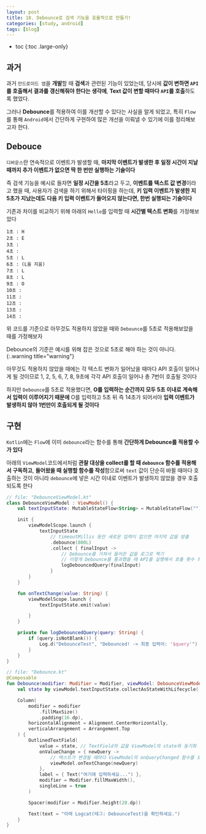 ```yaml
---
layout: post
title: 18. Debounce로 검색 기능을 효율적으로 만들기!
categories: [study, android]
tags: [blog]
---
```


- toc
{:toc .large-only}

## 과거

과거 `안드로이드 앱`을 **개발**할 때 **검색**과 관련된 기능이 있었는데, 당시에 **값이 변하면 `API`를 호출해서 결과를 갱신해줘야 한다는 생각에**, **Text 값이 변할 때마다 `API`를 호출**하도록 했었다.

그러나 **Debounce**를 적용하여 이를 개선할 수 있다는 사실을 알게 되었고, 특히 `Flow`를 통해 `Android`에서 간단하게 구현하여 많은 개선을 이뤄낼 수 있기에 이를 정리해보고자 한다.

## Debouce

`디바운스`란 연속적으로 이벤트가 발생할 때, **마지막 이벤트가 발생한 후 일정 시간이 지날 때까지 추가 이벤트가 없으면 딱 한 번만 실행하는 기술이다**

즉 검색 기능을 예시로 들자면 **일정 시간을 5초**라고 두고, **이벤트를 텍스트 값 변경**이라고 했을 때, 사용자가 검색을 하기 위해서 타이핑을 하는데, **키 입력 이벤트가 발생한 지 5초가 지났는데도 다음 키 입력 이벤트가 들어오지 않는다면, 한번 실행되는 기술이다**

기존과 차이를 비교하기 위해 아래의 `Hello`를 입력할 때 **시간별 텍스트 변화**를 가정해보았다

```
1초 : H
2초 : E
3초 : 
4초 : 
5초 : L
6초 : (L을 지움)
7초 : L
8초 : L
9초 : O
10초 : 
11초 : 
12초 : 
13초 : 
14초 : 
```

위 코드를 기준으로 아무것도 적용하지 않았을 때와 `Debounce`를 5초로 적용해보았을 때를 가정해보자

Debounce의 기준은 예시를 위해 잡은 것으로 5초로 해야 하는 것이 아니다.
{:.warning title="warning"}

아무것도 적용하지 않았을 때에는 각 텍스트 변화가 일어났을 때마다 API 호출이 일어나게 될 것이므로 1, 2, 5, 6, 7, 8, 9초에 각각 API 호출이 일어나 총 7번이 호출될 것이다

하지만 `Debounce`를 5초로 적용했다면, **O를 입력하는 순간까지 모두 5초 이내로 계속해서 입력이 이루어지기 때문에** O를 입력하고 5초 뒤 즉 14초가 되어서야 **입력 이벤트가 발생하지 않아 1번만이 호출되게 될 것이다**


## 구현
`Kotlin`에는 `Flow`에 이미 `debounce`라는 함수를 통해 **간단하게 Debounce를 적용할 수가 있다**

아래의 `ViewModel`코드에서처럼 **관찰 대상을 collect를 할 때 `debounce` 함수를 적용해서 구독하고**, **들어왔을 때 실행할 함수를 작성**함으로써 `text` 값이 단순히 바뀔 때마다 호출하는 것이 아니라 `debounce`에 넣은 시간 이내로 이벤트가 발생하지 않았을 경우 호출되도록 한다

```kotlin
// file: "DebounceViewModel.kt"
class DebounceViewModel : ViewModel() {
    val textInputState: MutableStateFlow<String> = MutableStateFlow("")

    init {
        viewModelScope.launch {
            textInputState
                // timeoutMillis 동안 새로운 입력이 없으면 마지막 값을 방출
                .debounce(800L)
                .collect { finalInput ->
                    // Debounce를 거쳐서 들어온 값을 로그로 찍기
                    // 이렇게 Debounce를 통과했을 때 API를 실행해서 호출 횟수 최적화
                    logDebouncedQuery(finalInput)
                }
        }
    }

    fun onTextChange(value: String) {
        viewModelScope.launch {
            textInputState.emit(value)

        }
    }

    private fun logDebouncedQuery(query: String) {
        if (query.isNotBlank()) {
            Log.d("DebounceTest", "Debounced! -> 최종 입력어: '$query'")
        }
    }
}
```

```kotlin
// file: "Debounce.kt"
@Composable
fun Debounce(modifier: Modifier = Modifier, viewModel: DebounceViewModel = viewModel()) {
    val state by viewModel.textInputState.collectAsStateWithLifecycle()

    Column(
        modifier = modifier
            .fillMaxSize()
            .padding(16.dp),
        horizontalAlignment = Alignment.CenterHorizontally,
        verticalArrangement = Arrangement.Top
    ) {
        OutlinedTextField(
            value = state, // TextField의 값을 ViewModel의 state와 동기화
            onValueChange = { newQuery ->
                // 텍스트가 변경될 때마다 ViewModel의 onQueryChanged 함수를 호출
                viewModel.onTextChange(newQuery)
            },
            label = { Text("여기에 입력하세요...") },
            modifier = Modifier.fillMaxWidth(),
            singleLine = true
        )

        Spacer(modifier = Modifier.height(20.dp))

        Text(text = "아래 Logcat(태그: DebounceTest)을 확인하세요.")
    }
}
```